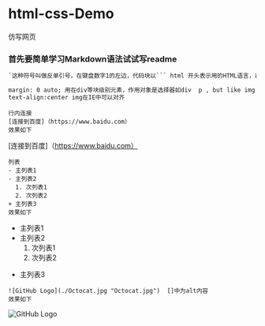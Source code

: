 # html-css-Demo
仿写网页

### 首先要简单学习Markdown语法试试写readme


```HTML
`这种符号叫做反单引号，在键盘数字1的左边，代码块以``` html 开头表示用的HTML语言，以```结尾 

margin: 0 auto; 用在div等块级别元素，作用对象是选择器如div  p , but like img ,can not effect ,unless use <div><img></div>
text-align:center img在IE中可以对齐

```


```
行内连接
[连接到百度]（https://www.baidu.com）
效果如下
```
[连接到百度]（https://www.baidu.com）

```
列表
- 主列表1
- 主列表2
  1. 次列表1
  2. 次列表2
+ 主列表3
效果如下
```
- 主列表1
- 主列表2
  1. 次列表1
  2. 次列表2
+ 主列表3

```
![GitHub Logo](./Octocat.jpg "Octocat.jpg")  []中为alt内容
效果如下
```

![GitHub Logo](./Octocat.jpg "Octocat.jpg")  
